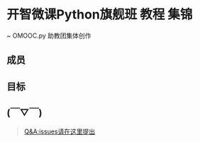 # 开智微课Python旗舰班 教程 集锦
~ OMOOC.py 助教团集体创作

## 成员

## 目标

## (￣▽￣)

> [Q&A:issues请在这里提出](https://github.com/OpenMindClub/OMOOC.py/issues)

